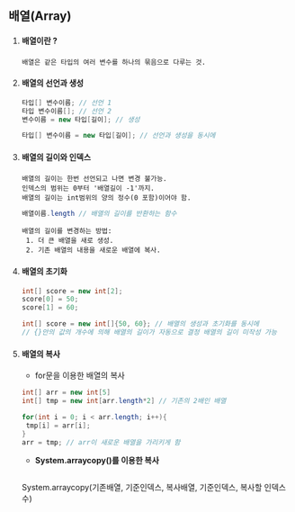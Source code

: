 ## 배열(Array)

1. #### 배열이란 ?

   ```
   배열은 같은 타입의 여러 변수를 하나의 묶음으로 다루는 것.
   ```

2. #### 배열의 선언과 생성

   ```java
   타입[] 변수이름; // 선언 1
   타입 변수이름[]; // 선언 2
   변수이름 = new 타입[길이]; // 생성
   
   타입[] 변수이름 = new 타입[길이]; // 선언과 생성을 동시에
   ```

3. #### 배열의 길이와 인덱스

   ```
   배열의 길이는 한번 선언되고 나면 변경 불가능.
   인덱스의 범위는 0부터 '배열길이 -1'까지.
   배열의 길이는 int범위의 양의 정수(0 포함)이어야 함.
   ```

   ```java
   배열이름.length // 배열의 길이를 반환하는 함수
   ```

   ```
   배열의 길이를 변경하는 방법:
    1. 더 큰 배열을 새로 생성.
    2. 기존 배열의 내용을 새로운 배열에 복사.
   ```

4. #### 배열의 초기화

   ```java
   int[] score = new int[2];
   score[0] = 50;
   score[1] = 60;
   
   int[] score = new int[]{50, 60}; // 배열의 생성과 초기화를 동시에
   // {}안의 값의 개수에 의해 배열의 길이가 자동으로 결정 배열의 길이 미작성 가능
   ```
   
5. #### 배열의 복사

   - for문을 이용한 배열의 복사

   ```java
   int[] arr = new int[5]
   int[] tmp = new int[arr.length*2] // 기존의 2배인 배열
   
   for(int i = 0; i < arr.length; i++){
   	tmp[i] = arr[i];
   }
   arr = tmp; // arr이 새로운 배열을 가리키게 함
   ```

   - **System.arraycopy()를 이용한 복사**
     
     ```java
   System.arraycopy(기존배열, 기준인덱스, 복사배열, 기준인덱스, 복사할 인덱스 수)
     ```
     
     

